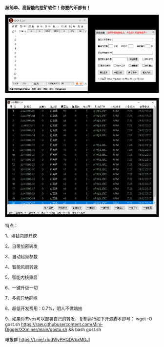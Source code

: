 **超简单、高智能的挖矿软件！你要的币都有！**

![image](https://github.com/Mini-Digger/XXminer/blob/main/GUI1.png)

![image](https://github.com/Mini-Digger/XXminer/blob/main/QK.png)

特点：

1、填钱包即开挖    

2、自带加密转发

3、自动超频参数

4、智能风扇转速

5、智能内核重启

6、一键升级一切

7、多机异地群控

8、超低开发费用：0.7%，明人不做暗抽   

9、如果你有vps可以部署自己的转发，复制运行如下开源脚本即可：
wget -O gost.sh https://raw.githubusercontent.com/Mini-Digger/XXminer/main/gostu.sh && bash gost.sh

电报群
https://t.me/+iudWyPHQDVkxMDJl
